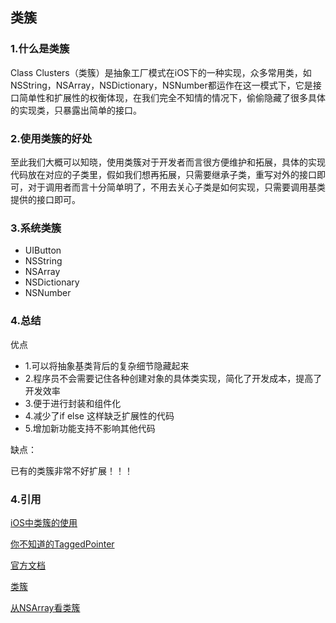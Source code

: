 ## 类簇

### 1.什么是类簇

Class Clusters（类簇）是抽象工厂模式在iOS下的一种实现，众多常用类，如NSString，NSArray，NSDictionary，NSNumber都运作在这一模式下，它是接口简单性和扩展性的权衡体现，在我们完全不知情的情况下，偷偷隐藏了很多具体的实现类，只暴露出简单的接口。

### 2.使用类簇的好处

至此我们大概可以知晓，使用类簇对于开发者而言很方便维护和拓展，具体的实现代码放在对应的子类里，假如我们想再拓展，只需要继承子类，重写对外的接口即可，对于调用者而言十分简单明了，不用去关心子类是如何实现，只需要调用基类提供的接口即可。

### 3.系统类簇

* UIButton
* NSString
* NSArray
* NSDictionary
* NSNumber

### 4.总结
优点
>
* 1.可以将抽象基类背后的复杂细节隐藏起来
* 2.程序员不会需要记住各种创建对象的具体类实现，简化了开发成本，提高了开发效率
* 3.便于进行封装和组件化
* 4.减少了if else 这样缺乏扩展性的代码
* 5.增加新功能支持不影响其他代码

缺点：
>
已有的类簇非常不好扩展！！！

### 4.引用

[iOS中类簇的使用](https://www.jianshu.com/p/68956f300fc2)

[你不知道的TaggedPointer](https://www.jianshu.com/p/eee8cd705f0a)

[官方文档](https://developer.apple.com/library/archive/documentation/General/Conceptual/CocoaEncyclopedia/ClassClusters/ClassClusters.html)

[类簇](https://www.jianshu.com/p/296e1b913c7d)

[从NSArray看类簇](https://blog.sunnyxx.com/2014/12/18/class-cluster/)